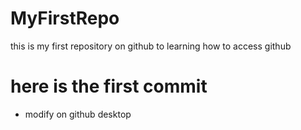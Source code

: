 # MyFirstRepo
this is my first repository on github to learning how to access github

# here is the first commit
- modify on github desktop

